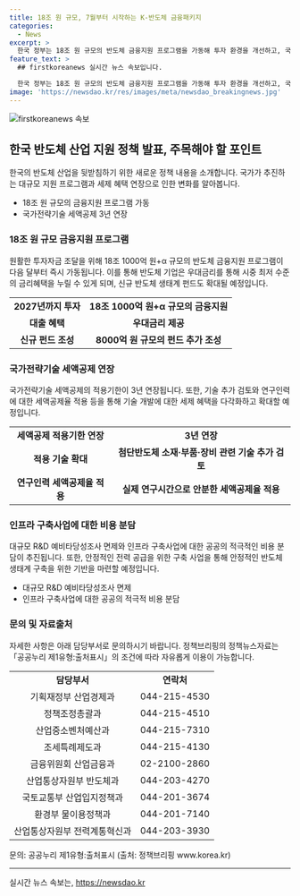 ```yaml
---
title: 18조 원 규모, 7월부터 시작하는 K-반도체 금융패키지
categories:
  - News
excerpt: >
  한국 정부는 18조 원 규모의 반도체 금융지원 프로그램을 가동해 투자 환경을 개선하고, 국가전략기술에 대한 세액공제를 3년 연장한다. 또한, 반도체 생태계를 강화하기 위해 2027년까지 5조 원 이상 투자하고, 인프라 구축사업에 대한 예비타당성조사 면제와 비용 분담을 추진한다. 이 대책은 반도체 생태계의 경쟁력을 높이고, 글로벌 시장에서 우위를 선점하기 위한 것이며, 세부 내용은 부문별로 상세하게 제시돼 있다. (문의: 산업통상자원부 등) (자료출처=정책브리핑 www.korea.kr)
feature_text: >
  ## firstkoreanews 실시간 뉴스 속보입니다.

  한국 정부는 18조 원 규모의 반도체 금융지원 프로그램을 가동해 투자 환경을 개선하고, 국가전략기술에 대한 세액공제를 3년 연장한다. 또한, 반도체 생태계를 강화하기 위해 2027년까지 5조 원 이상 투자하고, 인프라 구축사업에 대한 예비타당성조사 면제와 비용 분담을 추진한다. 이 대책은 반도체 생태계의 경쟁력을 높이고, 글로벌 시장에서 우위를 선점하기 위한 것이며, 세부 내용은 부문별로 상세하게 제시돼 있다. (문의: 산업통상자원부 등) (자료출처=정책브리핑 www.korea.kr)
image: 'https://newsdao.kr/res/images/meta/newsdao_breakingnews.jpg'
---
```


<p><img src="https://newsdao.kr/res/images/meta/newsdao_breakingnews.jpg" alt="firstkoreanews 속보" /></p>

<h2 data-ke-size="size26">한국 반도체 산업 지원 정책 발표, 주목해야 할 포인트</h2>

<p data-ke-size="size16">한국의 반도체 산업을 뒷받침하기 위한 새로운 정책 내용을 소개합니다. 국가가 추진하는 대규모 지원 프로그램과 세제 혜택 연장으로 인한 변화를 알아봅니다.</p>

<ul>
<li>18조 원 규모의 금융지원 프로그램 가동</li>
<li>국가전략기술 세액공제 3년 연장</li>
</ul>

<h3>18조 원 규모 금융지원 프로그램</h3>

<p data-ke-size="size16">원활한 투자자금 조달을 위해 18조 1000억 원+α 규모의 반도체 금융지원 프로그램이 다음 달부터 즉시 가동됩니다. 이를 통해 반도체 기업은 우대금리를 통해 시중 최저 수준의 금리혜택을 누릴 수 있게 되며, 신규 반도체 생태계 펀드도 확대될 예정입니다.</p>

<table>
<tr>
<td style="text-align: center; height: 17px;"><b>2027년까지 투자</b></td>
<td style="text-align: center; height: 17px;"><b>18조 1000억 원+α 규모의 금융지원</b></td>
</tr>
<tr>
<td style="text-align: center; height: 17px;"><b>대출 혜택</b></td>
<td style="text-align: center; height: 17px;"><b>우대금리 제공</b></td>
</tr>
<tr>
<td style="text-align: center; height: 17px;"><b>신규 펀드 조성</b></td>
<td style="text-align: center; height: 17px;"><b>8000억 원 규모의 펀드 추가 조성</b></td>
</tr>
</table>

<h3>국가전략기술 세액공제 연장</h3>

<p data-ke-size="size16">국가전략기술 세액공제의 적용기한이 3년 연장됩니다. 또한, 기술 추가 검토와 연구인력에 대한 세액공제율 적용 등을 통해 기술 개발에 대한 세제 혜택을 다각화하고 확대할 예정입니다.</p>

<table>
<tr>
<td style="text-align: center; height: 17px;"><b>세액공제 적용기한 연장</b></td>
<td style="text-align: center; height: 17px;"><b>3년 연장</b></td>
</tr>
<tr>
<td style="text-align: center; height: 17px;"><b>적용 기술 확대</b></td>
<td style="text-align: center; height: 17px;"><b>첨단반도체 소재·부품·장비 관련 기술 추가 검토</b></td>
</tr>
<tr>
<td style="text-align: center; height: 17px;"><b>연구인력 세액공제율 적용</b></td>
<td style="text-align: center; height: 17px;"><b>실제 연구시간으로 안분한 세액공제율 적용</b></td>
</tr>
</table>

<h3>인프라 구축사업에 대한 비용 분담</h3>

<p data-ke-size="size16">대규모 R&D 예비타당성조사 면제와 인프라 구축사업에 대한 공공의 적극적인 비용 분담이 추진됩니다. 또한, 안정적인 전력 공급을 위한 구축 사업을 통해 안정적인 반도체 생태계 구축을 위한 기반을 마련할 예정입니다.</p>

<ul>
<li>대규모 R&D 예비타당성조사 면제</li>
<li>인프라 구축사업에 대한 공공의 적극적 비용 분담</li>
</ul>

<h3>문의 및 자료출처</h3>

<p data-ke-size="size16">자세한 사항은 아래 담당부서로 문의하시기 바랍니다. 정책브리핑의 정책뉴스자료는 「공공누리 제1유형:출처표시」의 조건에 따라 자유롭게 이용이 가능합니다.</p>

<table>
<tr>
<td style="text-align: center; height: 17px;"><b>담당부서</b></td>
<td style="text-align: center; height: 17px;"><b>연락처</b></td>
</tr>
<tr>
<td style="text-align: center; height: 17px;">기획재정부 산업경제과</td>
<td style="text-align: center; height: 17px;">044-215-4530</td>
</tr>
<tr>
<td style="text-align: center; height: 17px;">정책조정총괄과</td>
<td style="text-align: center; height: 17px;">044-215-4510</td>
</tr>
<tr>
<td style="text-align: center; height: 17px;">산업중소벤처예산과</td>
<td style="text-align: center; height: 17px;">044-215-7310</td>
</tr>
<tr>
<td style="text-align: center; height: 17px;">조세특례제도과</td>
<td style="text-align: center; height: 17px;">044-215-4130</td>
</tr>
<tr>
<td style="text-align: center; height: 17px;">금융위원회 산업금융과</td>
<td style="text-align: center; height: 17px;">02-2100-2860</td>
</tr>
<tr>
<td style="text-align: center; height: 17px;">산업통상자원부 반도체과</td>
<td style="text-align: center; height: 17px;">044-203-4270</td>
</tr>
<tr>
<td style="text-align: center; height: 17px;">국토교통부 산업입지정책과</td>
<td style="text-align: center; height: 17px;">044-201-3674</td>
</tr>
<tr>
<td style="text-align: center; height: 17px;">환경부 물이용정책과</td>
<td style="text-align: center; height: 17px;">044-201-7140</td>
</tr>
<tr>
<td style="text-align: center; height: 17px;">산업통상자원부 전력계통혁신과</td>
<td style="text-align: center; height: 17px;">044-203-3930</td>
</tr>
</table>

<p data-ke-size="size16">문의: 공공누리 제1유형:출처표시 (출처: 정책브리핑 www.korea.kr) </p>

<hr>
실시간 뉴스 속보는, <a href="https://newsdao.kr" rel="dofollow">https://newsdao.kr</a>



